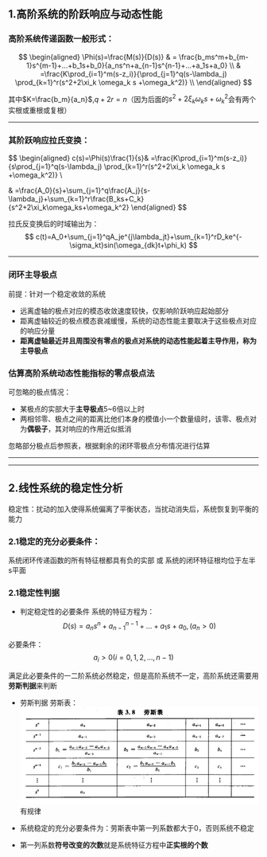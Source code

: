 ## 1.高阶系统的阶跃响应与动态性能
### 高阶系统传递函数一般形式：
$$
\begin{aligned}
\Phi(s)=\frac{M(s)}{D(s)} & = \frac{b_ms^m+b_{m-1}s^{m-1}+...+b_1s+b_0}{a_ns^n+a_{n-1}s^{n-1}+...+a_1s+a_0} \\
& =\frac{K\prod_{i=1}^m(s-z_i)}{\prod_{j=1}^q(s-\lambda_j) \prod_{k=1}^r(s^2+2\xi_k \omega_k s +\omega_k^2)}    \\
\end{aligned}
$$

其中$K=\frac{b_m}{a_n}$,$q+2r=n$（因为后面的$s^2+2\xi_k \omega_k s +\omega_k^2$会有两个实根或重根或复根）

---

### 其阶跃响应拉氏变换：
$$
\begin{aligned}
c(s)=\Phi(s)\frac{1}{s}& =\frac{K\prod_{i=1}^m(s-z_i)}{s\prod_{j=1}^q(s-\lambda_j) \prod_{k=1}^r(s^2+2\xi_k \omega_k s +\omega_k^2)}    \\

& =\frac{A_0}{s}+\sum_{j=1}^q\frac{A_j}{s-\lambda_j}+\sum_{k=1}^r\frac{B_ks+C_k}{s^2+2\xi_k\omega_ks+\omega_k^2}
\end{aligned}
$$

拉氏反变换后的时域输出为：
$$
c(t)=A_0+\sum_{j=1}^qA_je^{j\lambda_jt}+\sum_{k=1}^rD_ke^{-\sigma_kt}sin(\omega_{dk}t+\phi_k)
$$

---
### 闭环主导极点
前提：针对一个稳定收敛的系统
- 远离虚轴的极点对应的模态收敛速度较快，仅影响阶跃响应起始部分
- 距离虚轴较近的极点模态衰减缓慢，系统的动态性能主要取决于这些极点对应的响应分量
- **距离虚轴最近并且周围没有零点的极点对系统的动态性能起着主导作用，称为主导极点**

### 估算高阶系统动态性能指标的零点极点法
可忽略的极点情况：
- 某极点的实部大于**主导极点**5~6倍以上时
- 两相邻零、极点之间的距离比他们本身的模值小一个数量级时，该零、极点对为**偶极子**，其对响应的作用近似抵消

忽略部分极点后参照表，根据剩余的闭环零极点分布情况进行估算

---
---

## 2.线性系统的稳定性分析
稳定性：扰动的加入使得系统偏离了平衡状态，当扰动消失后，系统恢复到平衡的能力

### 2.1稳定的**充分必要条件**：
系统闭环传递函数的所有特征根都具有负的实部
或
系统的闭环特征根均位于左半s平面

### 2.1稳定性判据
- 判定稳定性的必要条件
系统的特征方程为：
$$
D(s)=a_ns^n+a_{n-1}^{n-1}+...+a_1s+a_0 ,(a_n>0)
$$

必要条件：
$$
a_i>0 (i=0,1,2,...,n-1)
$$

满足此必要条件的一二阶系统必然稳定，但是高阶系统不一定，高阶系统还需要用**劳斯判据**来判断
- 劳斯判据
劳斯表：
![](../.pic/劳斯表.png)
有规律

- 系统稳定的充分必要条件为：劳斯表中第一列系数都大于0，否则系统不稳定
- 第一列系数**符号改变的次数**就是系统特征方程中**正实根的个数**








